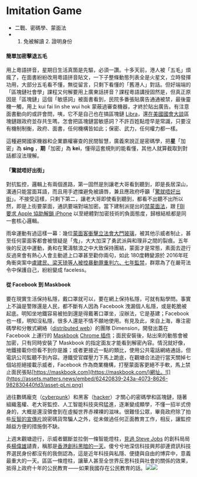 # Imitation Game



* 二戰、密碼學、蒙面法
* 1. 免被解讀 2. 證明身份

#### 簡單加密擊退五毛

用上粵語拼音，星期日生活真箇是先驅，必須一讚。十多天前，港人被「五毛」煩瘋了，在面書紛紛改用粵語拼音貼文，一下子整條動態列表全是火星文，立時發揮功用，大部分五毛看不懂，無從留言，只剩下看懂的「舊港人」對話。但好端端的「區塊鏈社會學」課程又何解要用上廣東話拼音？課程粵語講授固然是，但真正原因是「區塊鏈」這個「敏感詞」被面書看到，民院多番張貼廣告通通被禁，最後靈機一觸，用上 kui fai lin she wui hok 蒙蔽過審查機器，才終於貼出廣告。有注意面書動向的或許會問，咦，它不是自己也在搞區塊鏈 [Libra](https://libra.org/)，還[在美國國會大談](https://techcrunch.com/2019/07/16/libra-in-messenger-whatsapp/)區塊鏈跟政府並存共生嗎，怎會把區塊鏈當敏感詞？不許百姓點燈早是常識，只要沒有機制制衡，政府、面書，任何機構皆如此；保密、武力，任何權力都一樣。

這種避開國家機器和企業霸權審查的民間智慧，廣義來說正是密碼學，把**星**「加密」為 **sing** ，**期**「加密」為 **kei**，懂得這套規則的能看懂，其他人就算截取到對話都沒法理解。

#### 「驚就唔好出街」

對抗監控，邏輯上有兩個進路，第一固然是別讓老大哥看到聽到，即是長居深山，溝通只能當面耳語，而且用手遮擋避免被讀唇，兼且應政府呼籲「[驚就唔好出街](https://www.hk01.com/%E9%96%8B%E7%BD%90/354872/%E5%85%83%E6%9C%97%E9%BB%91%E5%A4%9C-%E9%A9%9A%E5%B0%B1%E5%94%94%E5%A5%BD%E5%87%BA%E8%A1%97-%E9%80%83%E7%8A%AF%E6%A2%9D%E4%BE%8B%E9%A2%A8%E6%9A%B46%E6%9C%88%E8%87%B3%E4%BB%8A10%E5%8F%A5%E8%AA%9E%E9%8C%84)」。不接受這樣，只剩下第二，讓老大哥即使看到聽到，都看不出聽不出所以然，即是上街要蒙面，通訊要端對端加密。當下建制派提出的[禁蒙面法](https://news.mingpao.com/pns/%E8%A6%81%E8%81%9E/article/20190830/s00001/1567102712641/%E6%B0%91%E5%BB%BA%E8%81%AF%E5%B7%A5%E8%81%AF%E6%9C%83%E5%80%A1%E7%AB%8B%E7%A6%81%E8%92%99%E9%9D%A2%E6%B3%95-%E5%BB%BA%E5%88%B6%E6%96%99%E5%80%98%E8%A1%8C%E3%80%8A%E7%B7%8A%E6%80%A5%E6%B3%95%E3%80%8B%E5%B0%87%E5%88%97%E5%85%A5)，跟 [FBI 要求 Apple 協助解鎖 iPhone](https://en.wikipedia.org/wiki/FBI%E2%80%93Apple_encryption_dispute) 以至總體對加密技術的負面態度，歸根結柢都是同一套核心邏輯。

雨傘運動有過這樣一幕：幾位[蒙面客衝擊立法會大門玻璃](https://www.inmediahk.net/node/1028660c)，被其他示威者制止，甚至任何蒙面客都會被懷疑是「鬼」，大大加深了勇武派與和理非之間的裂痕。五年後的反送中運動，勇和在驚濤駭浪之中大致保持團結，蒙面才是常態，素面去遊行反過來會有熱心人會主動遞上口罩甚至勸你兩句，如此 180度轉變源於 2016年旺角衝突案中[盧建民、梁天琦等人被控暴動罪重判六、七年監禁](https://thestandnews.com/politics/%E6%97%BA%E8%A7%92%E9%A8%B7%E4%BA%82%E6%A1%88-%E6%A2%81%E5%A4%A9%E7%90%A6-%E7%9B%A7%E5%BB%BA%E6%B0%91-%E9%BB%83%E5%AE%B6%E9%A7%92%E5%88%A4%E6%B1%BA%E6%9B%B8%E5%85%A8%E6%96%87/)，群眾為了在嚴苛法令中保護自己，紛紛變成 faceless。

#### 從 Facebook 到 Maskbook

要在現實生活保持私隱，戴口罩就可以，要在網上保持私隱，可就有點學問。事實上不論是警隊還是人民，都不斷有人因為 Facebook 洩漏個人私隱，或是乾脆被起底。明知坐地鐵容易被拍到還是得戴著口罩坐，沒辦法，它是基建；Facebook 也一樣，明知沒私隱，很多人還是不情不願地使用。有見及此，來自上海，專注密碼學和分散式網絡（[distributed web](https://www.ctrl.blog/entry/the-dweb.html)）的團隊 Dimension，開發出蓋在 Facebook 上運行的 [Maskbook](https://maskbook.com/) [Chrome 插件](https://chrome.google.com/webstore/detail/maskbook/jkoeaghipilijlahjplgbfiocjhldnap?hl=en)；面民安裝後，貼出來的動態會被加密，只有同時安裝了 Maskbook 的指定面友才能看到解密內容。情況就好像，地鐵接載你但看不到你是誰；或者更接近一點的類比，使用公共電話網絡通話，但電訊公司監聽不到內容。港鐵受官媒壓力下馬上跪底，在觀塘合法遊行當天關掉七個站拒絕接載示威者，Facebook 作為商業機構，打壓蒙面客更絕不手軟，馬上禁止面民張貼[https://maskbook.com](https://maskbook.com/)網址。![](https://assets.matters.news/embed/62420839-243a-4073-8626-982830440fd3/asset-pLni.png)

過往數碼龐克（[cyberpunk](https://en.wikipedia.org/wiki/Cyberpunk)）和黑客（[hacker](https://en.wikipedia.org/wiki/Hacker)）才關心的密碼學和區塊鏈，隨著組織濫權、老大哥監控、人工智能科技突飛猛進，逐漸變成顯學，不懂一招半式傍身的，大概是還沒領會到在虛擬世界赤裸裸的滋味。很難怪公眾，畢竟政府除了拍些[反智的宣傳片](https://www.youtube.com/watch?v=lIBAfQSnlLE)說密碼貨幣騙人之外，從未做過任何正面教育工作，相反，讓監控越益方便的措施倒不缺。

上週末觀塘遊行，示威者鋸斷並拉倒一條智能燈柱，[見過 Steve Jobs](https://www.youtube.com/watch?v=xI7X5IDjV0o) 的創科局局長[楊偉雄](https://zh-yue.wikipedia.org/wiki/%E6%A5%8A%E5%81%89%E9%9B%84)讉責，稱那是[香港創科黑暗的一天](https://lihkg.com/thread/1507985/page/1)。傻兮兮地深信科技興邦卻連資訊科技界選民身份都沒有的我倒認為，這是近年科技與私隱、便捷與自由的博弈中，意義最重大的一天。區區一條燈柱，讓華人甚至全世界反思科技與社會的關係的效果，抵得上政府十年的公民教育 —— 如果我國存在公民教育的話。![](https://assets.matters.news/embed/0106a8fe-6ec2-41cc-a922-700ad57deb71/asset-9lpa.png)![](https://assets.matters.news/embed/5c07b084-8280-467a-bc2d-53e4d883c4f3/asset-kCNT.png)

